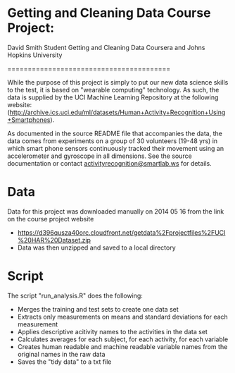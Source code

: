 Getting and Cleaning Data Course Project:
========================================

David Smith
Student
Getting and Cleaning Data
Coursera and Johns Hopkins University

========================================

While the purpose of this project is simply to put our new data science skills
to the test, it is based on "wearable computing" technology.  As such, the data
is supplied by the UCI Machine Learning Repository at the following website:
(http://archive.ics.uci.edu/ml/datasets/Human+Activity+Recognition+Using+Smartphones).

As documented in the source README file that accompanies the data, the data comes from
experiments on a group of 30 volunteers (19-48 yrs) in which smart phone sensors continuously
tracked their movement using an accelerometer and gyroscope in all dimensions.  See the 
source documentation or contact activityrecognition@smartlab.ws for details.


Data
=====

Data for this project was downloaded manually on 2014 05 16 from the link on the course project website

* https://d396qusza40orc.cloudfront.net/getdata%2Fprojectfiles%2FUCI%20HAR%20Dataset.zip 
* Data was then unzipped and saved to a local directory


Script
=======

The script "run_analysis.R" does the following:

* Merges the training and test sets to create one data set
* Extracts only measurements on means and standard deviations for each measurement
* Applies descriptive acitivity names to the activities in the data set
* Calculates averages for each subject, for each activity, for each variable
* Creates human readable and machine readable variable names from the original names in the raw data
* Saves the "tidy data" to a txt file


